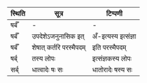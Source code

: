 | स्थिति | सूत्र | टिप्पणी |
| ----- | ------- | ------ |
| षर्बँ | - | - |
| षर्बँ | उपदेशेऽजनुनासिक इत् | अँ-इत्यस्य इत्संज्ञा |
| षर्बँ | शेषात् कर्तरि परस्मैपदम् | इति परस्मैपदम् |
| षर्ब् | तस्य लोपः | इत्संज्ञकस्य लोपः |
| सर्ब् | धात्वादेः षः सः | धातोरादेः षस्य सः |
